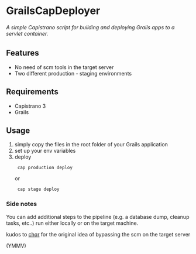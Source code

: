 # GrailsCapDeployer
###### A simple Capistrano script for building and deploying Grails apps to a servlet container.

## Features
* No need of scm tools in the target server
* Two different production - staging environments

## Requirements
* Capistrano 3
* Grails 

## Usage
1. simply copy the files in the root folder of your Grails application
2. set up your env variables
3. deploy 
<br/><pre><code>
cap production deploy
</pre></code>
or 
<br/><pre><code>
cap stage deploy
</pre></code>

### Side notes
You can add additional steps to the pipeline (e.g. a database dump, cleanup tasks, etc..) run either locally or on the target machine.

kudos to [chqr](https://github.com/chqr) for the original idea of bypassing the scm on the target server

(YMMV)

